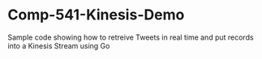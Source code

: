 # Comp-541-Kinesis-Demo

Sample code showing how to retreive Tweets in real time and put 
records into a Kinesis Stream using Go
